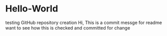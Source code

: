 # Hello-World
testing GitHub repository creation
Hi, This is a commit messge for readme want to see how this is checked and committed for change
